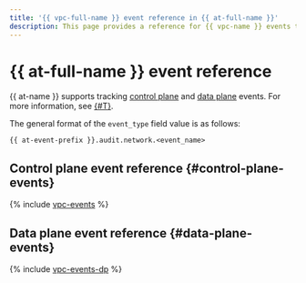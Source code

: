 ```yaml
---
title: '{{ vpc-full-name }} event reference in {{ at-full-name }}'
description: This page provides a reference for {{ vpc-name }} events tracked in {{ at-name }}.
---
```


# {{ at-full-name }} event reference

{{ at-name }} supports tracking [control plane](../audit-trails/concepts/format.md) and [data plane](../audit-trails/concepts/format-data-plane.md) events. For more information, see [{#T}](../audit-trails/concepts/format.md).

The general format of the `event_type` field value is as follows:

```text
{{ at-event-prefix }}.audit.network.<event_name>
```

## Control plane event reference {#control-plane-events}

{% include [vpc-events](../_includes/audit-trails/events/vpc-events.md) %}

## Data plane event reference {#data-plane-events}

{% include [vpc-events-dp](../_includes/audit-trails/events/vpc-events-dp.md) %}
